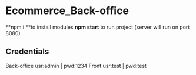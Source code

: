 # Ecommerce_Back-office

**npm i **to install modules
**npm start** to run project (server will run on port 8080)

Credentials
-----------

Back-office usr:admin | pwd:1234
Front       usr:test  | pwd:test
